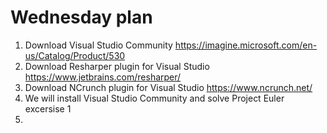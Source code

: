 Wednesday plan
====

1. Download Visual Studio Community
    https://imagine.microsoft.com/en-us/Catalog/Product/530
2. Download Resharper plugin for Visual Studio
    https://www.jetbrains.com/resharper/
3. Download NCrunch plugin for Visual Studio
    https://www.ncrunch.net/ 
4. We will install Visual Studio Community and solve Project Euler excersise 1
5. 